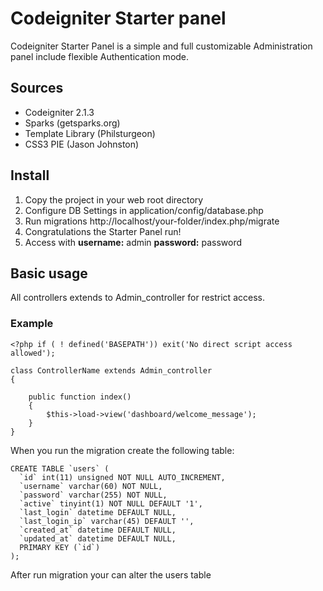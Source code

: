 # Codeigniter Starter panel

Codeigniter Starter Panel is a simple and full customizable Administration panel include flexible Authentication mode.

## Sources
* Codeigniter 2.1.3
* Sparks (getsparks.org)
* Template Library (Philsturgeon)
* CSS3 PIE (Jason Johnston)

## Install
1. Copy the project in your web root directory
2. Configure DB Settings in application/config/database.php
3. Run migrations http://localhost/your-folder/index.php/migrate
4. Congratulations the Starter Panel run!
5. Access with **username:** admin **password:** password

## Basic usage
All controllers extends to Admin_controller for restrict access.

### Example

    <?php if ( ! defined('BASEPATH')) exit('No direct script access allowed');

    class ControllerName extends Admin_controller
    {

        public function index()
        {
            $this->load->view('dashboard/welcome_message');
        }
    }

When you run the migration create the following table:

    CREATE TABLE `users` (
      `id` int(11) unsigned NOT NULL AUTO_INCREMENT,
      `username` varchar(60) NOT NULL,
      `password` varchar(255) NOT NULL,
      `active` tinyint(1) NOT NULL DEFAULT '1',
      `last_login` datetime DEFAULT NULL,
      `last_login_ip` varchar(45) DEFAULT '',
      `created_at` datetime DEFAULT NULL,
      `updated_at` datetime DEFAULT NULL,
      PRIMARY KEY (`id`)
    );

After run migration your can alter the users table